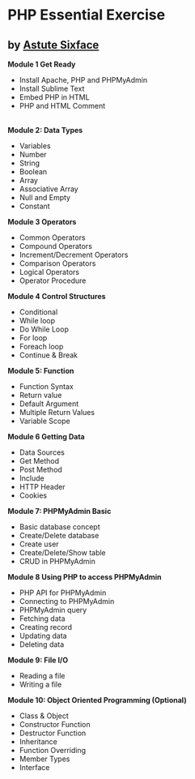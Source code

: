 # PHP Essential Exercise
## by [Astute Sixface](https://www.astutesixface.com/)




<p><strong>Module 1 Get Ready</strong></p>
<ul>
<li>Install Apache, PHP and PHPMyAdmin</li>
<li>Install Sublime Text</li>
<li>Embed PHP in HTML</li>
<li>PHP and HTML Comment</li>
</ul>
<p><br /><strong>Module 2: Data Types</strong></p>
<ul>
<li>Variables</li>
<li>Number</li>
<li>String</li>
<li>Boolean</li>
<li>Array</li>
<li>Associative Array</li>
<li>Null and Empty</li>
<li>Constant</li>
</ul>
<p><strong>Module 3 Operators</strong></p>
<ul>
<li>Common Operators</li>
<li>Compound Operators</li>
<li>Increment/Decrement Operators</li>
<li>Comparison Operators</li>
<li>Logical Operators</li>
<li>Operator Procedure</li>
</ul>
<p><strong>Module 4 Control Structures</strong></p>
<ul>
<li>Conditional</li>
<li>While loop</li>
<li>Do While Loop</li>
<li>For loop</li>
<li>Foreach loop</li>
<li>Continue &amp; Break</li>
</ul>
<p><strong>Module 5: Function</strong></p>
<ul>
<li>Function Syntax</li>
<li>Return value</li>
<li>Default Argument</li>
<li>Multiple Return Values</li>
<li>Variable Scope</li>
</ul>
<p><strong>Module 6 Getting Data</strong></p>
<ul>
<li>Data Sources</li>
<li>Get Method</li>
<li>Post Method&nbsp;</li>
<li>Include</li>
<li>HTTP Header</li>
<li>Cookies</li>
</ul>
<p><strong>Module 7: PHPMyAdmin Basic</strong></p>
<ul>
<li>Basic database concept</li>
<li>Create/Delete database</li>
<li>Create user</li>
<li>Create/Delete/Show table</li>
<li>CRUD in PHPMyAdmin</li>
</ul>
<p><strong>Module 8 Using PHP to access PHPMyAdmin</strong></p>
<ul>
<li>PHP API for PHPMyAdmin</li>
<li>Connecting to PHPMyAdmin</li>
<li>PHPMyAdmin query</li>
<li>Fetching data</li>
<li>Creating record</li>
<li>Updating data</li>
<li>Deleting data</li>
</ul>
<p><strong>Module 9: File I/O</strong></p>
<ul>
<li>Reading a file</li>
<li>Writing a file</li>
</ul>
<p><strong>Module 10: Object Oriented Programming (Optional)</strong></p>
<ul>
<li>Class &amp; Object</li>
<li>Constructor Function</li>
<li>Destructor Function</li>
<li>Inheritance</li>
<li>Function Overriding</li>
<li>Member Types</li>
<li>Interface</li>
</ul>
